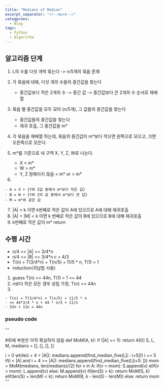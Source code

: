 ```yaml
---
title: "Medians of Median"
excerpt_separator: "<!--more-->"
categproes:
  - Blog
tags:
  - Python
  - Algorithm
---
```


## 알고리즘 단계

1. L의 수를 다섯 개씩 묶는다 -> n/5개의 묶음 존재
2. 각 묶음에 대해, 다섯 개의 수들의 중간값을 찾는다


    - 중간값보다 작은 2개의 수 -> 중간 값 -> 중간값보다 큰 2개의 수 순서로 재배열

3. 묶음 별 중간값을 모두 모아 (n/5개), 그 값들의 중간값을 찾는다


    - 중간값들의 중간값을 찾는다
    - 재귀 호출, 그 중간값을 m*

4. 각 묶음을 재배열 하는데, 묶음의 중간값이 m\*보다 작으면 왼쪽으로 모으고, 크면 오른쪽으로 모은다.
5. m\*를 기준으로 네 구역 X, Y, Z, W로 나눈다.


    - X < m*
    - W > m*
    - Y, Z 정해지지 않음 < m*   or    > m*

6.


    - A = X + {Y와 Z값 중에서 m*보다 작은 값}
    - B = W + {Y와 Z의 값 중에서 m*보다 큰 값}
    - M = m*와 같은 값

7. |A| > k 이면 k번째로 작은 값이 A에 있으므로 A에 대해 재귀호출
8. |A| + |M| < k 이면 k 번째로 작은 값이 B에 있으므로 B에 대해 재귀호출
9. k번째로 작은 값이 m\* return

## 수행 시간

- n/4 <= |A| <= 3/4\*n
- n/4 <= |B| <= 3/4\*n c = 4/3
- T(n) = T(3/4*n) + T(n/5) + 11/5 * n, T(1) = 1
- induction(귀납법 사용)

1. guess T(n) <= 44n, T(1) = 1 <= 44
2. n보다 작은 모든 경우 성립 가정, T(n) <= 44n
3.


    - T(n) = T(3/4*n) + T(n/5) + 11/5 * n
    - <= 44*3/4 * n + 44 * n/5 + 11/n
    - 33n + 11n = 44n

### pseudo code

'''

<!-- prettier-ignore -->
#위에 부분은 아직 확실하지 않음
def MoM(A, k):
  if (|A| == 1): return A[0]
  S, L, M, medians = [], [], [], []

<!-- prettier-ignore -->
  i = 0
  while(i + 4 < |A|):
    medians.append(find_median_five(L[i : i+5]))
    i += 5
  if(i < |A| and i + 4 >= |A|):
    medians.append(find_median_five(L[i+5: ]))
  mom = MoM(medians, len(medians)//2)
  for v in A:
    if(v < mom): S.append(v)
    elif(v > mom): L.append(v)
    else: M.append(v)
  if(len(S) > k): return MoM(S, k)
  elif(len(S) + len(M) < k): return MoM(B, k - len(S) - len(M))
  else: return mom
'''


